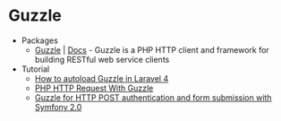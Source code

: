 # Guzzle
* Packages
    - [Guzzle](http://goo.gl/o49noU) | [Docs](http://goo.gl/8tTwmI) - Guzzle is a PHP HTTP client and framework for building RESTful web service clients
* Tutorial
    - [How to autoload Guzzle in Laravel 4](http://goo.gl/kN9gE0)
    - [PHP HTTP Request With Guzzle](http://goo.gl/GZkNns)
    - [Guzzle for HTTP POST authentication and form submission with Symfony 2.0](http://goo.gl/sj17iA)


